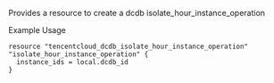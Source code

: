 Provides a resource to create a dcdb isolate_hour_instance_operation

Example Usage

```hcl
resource "tencentcloud_dcdb_isolate_hour_instance_operation" "isolate_hour_instance_operation" {
  instance_ids = local.dcdb_id
}
```